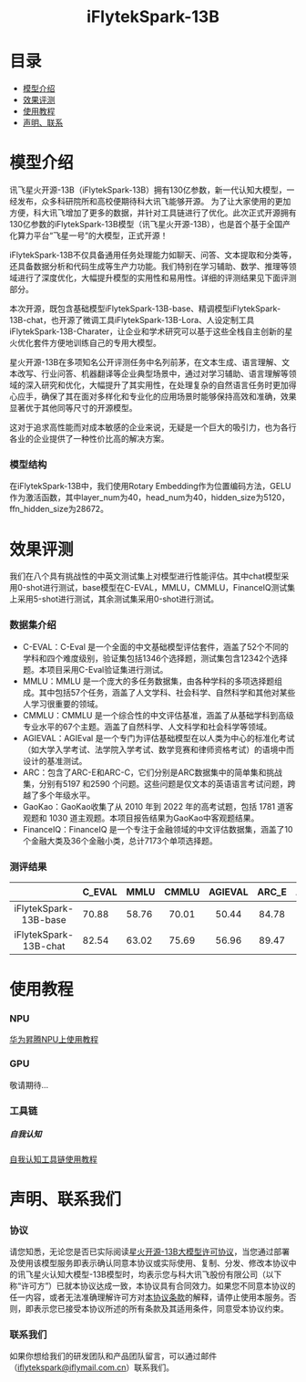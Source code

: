 <div align="center">
<h1>
  iFlytekSpark-13B
</h1>
</div>

# 目录
- [模型介绍](#模型介绍)
- [效果评测](#效果评测)
- [使用教程](#使用教程)
- [声明、联系](#声明联系我们)


# 模型介绍

讯飞星火开源-13B（iFlytekSpark-13B）拥有130亿参数，新一代认知大模型，一经发布，众多科研院所和高校便期待科大讯飞能够开源。 为了让大家使用的更加方便，科大讯飞增加了更多的数据，并针对工具链进行了优化。此次正式开源拥有130亿参数的iFlytekSpark-13B模型（讯飞星火开源-13B），也是首个基于全国产化算力平台“飞星一号”的大模型，正式开源！

iFlytekSpark-13B不仅具备通用任务处理能力如聊天、问答、文本提取和分类等，还具备数据分析和代码生成等生产力功能。我们特别在学习辅助、数学、推理等领域进行了深度优化，大幅提升模型的实用性和易用性。详细的评测结果见下面评测部分。

本次开源，既包含基础模型iFlytekSpark-13B-base、精调模型iFlytekSpark-13B-chat，也开源了微调工具iFlytekSpark-13B-Lora、人设定制工具iFlytekSpark-13B-Charater，让企业和学术研究可以基于这些全栈自主创新的星火优化套件方便地训练自己的专用大模型。

星火开源-13B在多项知名公开评测任务中名列前茅，在文本生成、语言理解、文本改写、行业问答、机器翻译等企业典型场景中，通过对学习辅助、语言理解等领域的深入研究和优化，大幅提升了其实用性，在处理复杂的自然语言任务时更加得心应手，确保了其在面对多样化和专业化的应用场景时能够保持高效和准确，效果显著优于其他同等尺寸的开源模型。

这对于追求高性能而对成本敏感的企业来说，无疑是一个巨大的吸引力，也为各行各业的企业提供了一种性价比高的解决方案。


### 模型结构

在iFlytekSpark-13B中，我们使用Rotary Embedding作为位置编码方法，GELU作为激活函数，其中layer_num为40，head_num为40，hidden_size为5120，ffn_hidden_size为28672。

# 效果评测

我们在八个具有挑战性的中英文测试集上对模型进行性能评估。其中chat模型采用0-shot进行测试，base模型在C-EVAL，MMLU，CMMLU，FinanceIQ测试集上采用5-shot进行测试，其余测试集采用0-shot进行测试。

### 数据集介绍
- C-EVAL：C-Eval 是一个全面的中文基础模型评估套件，涵盖了52个不同的学科和四个难度级别，验证集包括1346个选择题，测试集包含12342个选择题。本项目采用C-Eval验证集进行测试。
- MMLU：MMLU 是一个庞大的多任务数据集，由各种学科的多项选择题组成。其中包括57个任务，涵盖了人文学科、社会科学、自然科学和其他对某些人学习很重要的领域。
- CMMLU：CMMLU 是一个综合性的中文评估基准，涵盖了从基础学科到高级专业水平的67个主题。涵盖了自然科学、人文科学和社会科学等领域。
- AGIEVAL：AGIEval 是一个专门为评估基础模型在以人类为中心的标准化考试（如大学入学考试、法学院入学考试、数学竞赛和律师资格考试）的语境中而设计的基准测试。
- ARC：包含了ARC-E和ARC-C，它们分别是ARC数据集中的简单集和挑战集，分别有5197 和2590 个问题。这些问题是仅文本的英语语言考试问题，跨越了多个年级水平。
- GaoKao：GaoKao收集了从 2010 年到 2022 年的高考试题，包括 1781 道客观题和 1030 道主观题。本项目报告结果为GaoKao中客观题结果。
- FinanceIQ：FinanceIQ 是一个专注于金融领域的中文评估数据集，涵盖了10个金融大类及36个金融小类，总计7173个单项选择题。

### 测评结果
|                       | C_EVAL | MMLU  | CMMLU | AGIEVAL | ARC_E | ARC_C | GaoKao | FinanceIQ | 平均  |
| :-------------------: | ------ | ----- | :---: | :-----: | :---: | :---: | :----: | :-------: | :---: |
| iFlytekSpark-13B-base | 70.88  | 58.76 | 70.01 |  50.44  | 84.78 | 71.16 | 56.42  |   60.21   | 65.33 |
| iFlytekSpark-13B-chat | 82.54  | 63.02 | 75.69 |  56.96  | 89.47 | 77.34 | 67.49  |   65.48   | 72.25 |


# 使用教程
### NPU
[华为昇腾NPU上使用教程](https://gitee.com/mindspore/mindformers/blob/r1.0/research/iflytekspark/iflytekspark.md)

### GPU
敬请期待...


### 工具链
##### 自我认知
[自我认知工具链使用教程](self-awareness/README.md)


# 声明、联系我们

### 协议

请您知悉，无论您是否已实际阅读[星火开源-13B大模型许可协议](LICENSE_MODEL.md)，当您通过部署及使用该模型服务即表示确认同意本协议或实际使用、复制、分发、修改本协议中的讯飞星火认知大模型-13B模型时，均表示您与科大讯飞股份有限公司（以下称“许可方”）已就本协议达成一致，本协议具有合同效力。如果您不同意本协议的任一内容，或者无法准确理解许可方对[本协议条款](LICENSE_MODEL.md)的解释，请停止使用本服务。否则，即表示您已接受本协议所述的所有条款及其适用条件，同意受本协议约束。

### 联系我们

如果你想给我们的研发团队和产品团队留言，可以通过邮件（iflytekspark@iflymail.com.cn）联系我们。